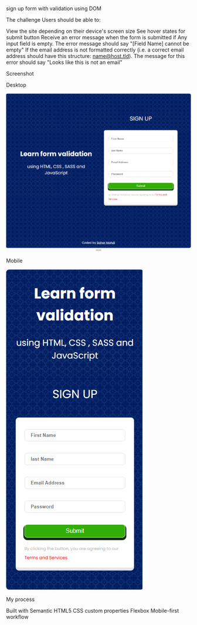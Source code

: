 sign up form with validation using DOM

The challenge
Users should be able to:

View the site depending on their device's screen size
See hover states for submit button
Receive an error message when the form is submitted if Any input field is empty. 
The error message should say "[Field Name] cannot be empty"
If the email address is not formatted correctly (i.e. a correct email address should have this structure: name@host.tld). 
The message for this error should say "Looks like this is not an email"

Screenshot

Desktop

![](images/Desktop.png)

Mobile

![](images/Mobile.png)


My process

Built with Semantic HTML5 
CSS custom properties
Flexbox
Mobile-first workflow





